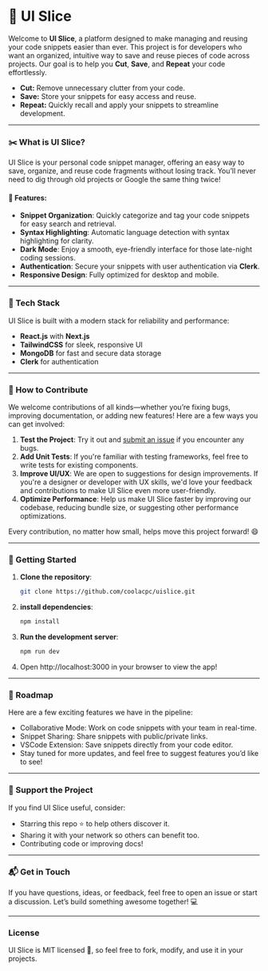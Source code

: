 # 🚀 UI Slice

Welcome to **UI Slice**, a platform designed to make managing and reusing your code snippets easier than ever. This project is for developers who want an organized, intuitive way to save and reuse pieces of code across projects. Our goal is to help you **Cut**, **Save**, and **Repeat** your code effortlessly.

* **Cut:** Remove unnecessary clutter from your code.
* **Save:** Store your snippets for easy access and reuse.
* **Repeat:** Quickly recall and apply your snippets to streamline development.

---

### ✂️ What is UI Slice?

UI Slice is your personal code snippet manager, offering an easy way to save, organize, and reuse code fragments without losing track. You’ll never need to dig through old projects or Google the same thing twice!

#### 🎯 Features:
- **Snippet Organization**: Quickly categorize and tag your code snippets for easy search and retrieval.
- **Syntax Highlighting**: Automatic language detection with syntax highlighting for clarity.
- **Dark Mode**: Enjoy a smooth, eye-friendly interface for those late-night coding sessions.
- **Authentication**: Secure your snippets with user authentication via **Clerk**.
- **Responsive Design**: Fully optimized for desktop and mobile.

---

### 🔧 Tech Stack

UI Slice is built with a modern stack for reliability and performance:
- **React.js** with **Next.js**
- **TailwindCSS** for sleek, responsive UI
- **MongoDB** for fast and secure data storage
- **Clerk** for authentication

---

### 🌱 How to Contribute

We welcome contributions of all kinds—whether you’re fixing bugs, improving documentation, or adding new features! Here are a few ways you can get involved:

1. **Test the Project**: Try it out and [submit an issue](https://github.com/coolacpc/uislice/issues) if you encounter any bugs.
2. **Add Unit Tests**: If you're familiar with testing frameworks, feel free to write tests for existing components.
3. **Improve UI/UX**: We are open to suggestions for design improvements. If you're a designer or developer with UX skills, we'd love your feedback and contributions to make UI Slice even more user-friendly.
4. **Optimize Performance**: Help us make UI Slice faster by improving our codebase, reducing bundle size, or suggesting other performance optimizations.

Every contribution, no matter how small, helps move this project forward! 😄

---

### 🚀 Getting Started

1. **Clone the repository**:
   ```bash
   git clone https://github.com/coolacpc/uislice.git
2. **install dependencies**:
    ```bash
    npm install
3. **Run the development server**:
    ```bash
    npm run dev
4. Open http://localhost:3000 in your browser to view the app!

---

### 📝 Roadmap

Here are a few exciting features we have in the pipeline:

* Collaborative Mode: Work on code snippets with your team in real-time.
* Snippet Sharing: Share snippets with public/private links.
* VSCode Extension: Save snippets directly from your code editor.
* Stay tuned for more updates, and feel free to suggest features you’d like to see!

---

### 🌟 Support the Project

If you find UI Slice useful, consider:

* Starring this repo ⭐ to help others discover it.
* Sharing it with your network so others can benefit too.
* Contributing code or improving docs!
---

### 📬 Get in Touch
If you have questions, ideas, or feedback, feel free to open an issue or start a discussion. Let’s build something awesome together! 💻

---

### License
UI Slice is MIT licensed 🎉, so feel free to fork, modify, and use it in your projects.
